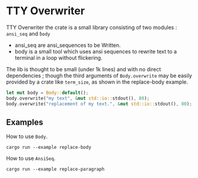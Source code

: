 # TTY Overwriter

TTY Overwriter
 the crate is a small library consisting of two modules : `ansi_seq` and `̀body`

- ansi_seq are ansi_sequences to be Written.
- body is a small tool which uses ansi sequences to rewrite text to a terminal in a loop without flickering.


The lib is thought to be small (under 1k lines) and with no direct dependencies ; though the third arguments of
`Body.overwrite` may be easily provided by a crate like `term_size`, as shown in the replace-body example.

```rust
let mut body = Body::default();
body.overwrite("my text", &mut std::io::stdout(), 80);
body.overwrite("replacement of my text.", &mut std::io::stdout(), 80);
```

## Examples

How to use `Body`.

```
cargo run --example replace-body
```

How to use `AnsiSeq`.

```
cargo run --example replace-paragraph
```
